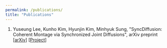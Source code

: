 ```yaml
---
permalink: /publications/
title: "Publications"
---
```


1. Yuseung Lee, Kunho Kim, Hyunjin Kim, Minhyuk Sung,
"SyncDiffusion: Coherent Montage via Synchronized Joint Diffusions", arXiv preprint [[arXiv](https://arxiv.org/abs/2306.05178)] [[Project](https://syncdiffusion.github.io/)]